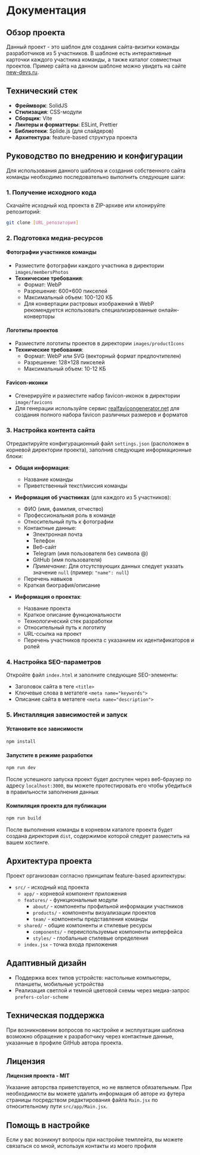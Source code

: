 # Документация

## Обзор проекта

Данный проект - это шаблон для создания сайта-визитки команды разработчиков из 5 участников. В шаблоне есть интерактивные карточки каждого участника команды, а также каталог совместных проектов. Пример сайта на данном шаблоне можно увидеть на сайте [new-devs.ru](https://new-devs.ru).

## Технический стек

- **Фреймворк**: SolidJS
- **Стилизация**: CSS-модули
- **Сборщик**: Vite
- **Линтеры и форматтеры**: ESLint, Prettier
- **Библиотеки**: Splide.js (для слайдеров)
- **Архитектура**: feature-based структура проекта

## Руководство по внедрению и конфигурации

Для использования данного шаблона и создания собственного сайта команды необходимо последовательно выполнить следующие шаги:

### 1. Получение исходного кода

Скачайте исходный код проекта в ZIP-архиве или клонируйте репозиторий:

```bash
git clone [URL_репозитория]
```

### 2. Подготовка медиа-ресурсов

#### Фотографии участников команды
- Разместите фотографии каждого участника в директории `images/membersPhotos`
- **Технические требования**:
  - Формат: WebP
  - Разрешение: 600×600 пикселей
  - Максимальный объем: 100-120 КБ
  - Для конвертации растровых изображений в WebP рекомендуется использовать специализированные онлайн-конверторы

#### Логотипы проектов
- Разместите логотипы проектов в директории `images/productIcons`
- **Технические требования**:
  - Формат: WebP или SVG (векторный формат предпочтителен)
  - Разрешение: 128×128 пикселей
  - Максимальный объем: 10-12 КБ

#### Favicon-иконки
- Сгенерируйте и разместите набор favicon-иконок в директории `image/favicons` 
- Для генерации используйте сервис [realfavicongenerator.net](https://realfavicongenerator.net/) для создания полного набора favicon различных размеров и форматов

### 3. Настройка контента сайта

Отредактируйте конфигурационный файл `settings.json` (расположен в корневой директории проекта), заполнив следующие информационные блоки:

- **Общая информация**:
  - Название команды
  - Приветственный текст/миссия команды

- **Информация об участниках** (для каждого из 5 участников):
  - ФИО (имя, фамилия, отчество)
  - Профессиональная роль в команде
  - Относительный путь к фотографии
  - Контактные данные:
    - Электронная почта
    - Телефон
    - Веб-сайт
    - Telegram (имя пользователя без символа @)
    - GitHub (имя пользователя)
    - *Примечание*: Для отсутствующих данных следует указать значение `null` (пример:  ```"name": null```)
  - Перечень навыков
  - Краткая биография/описание

- **Информация о проектах**:
  - Название проекта
  - Краткое описание функциональности
  - Технологический стек разработки
  - Относительный путь к логотипу
  - URL-ссылка на проект
  - Перечень участников проекта с указанием их идентификаторов и ролей

### 4. Настройка SEO-параметров

Откройте файл `index.html` и заполните следующие SEO-элементы:
- Заголовок сайта в теге `<title>`
- Ключевые слова в метатеге `<meta name="keywords">`
- Описание сайта в метатеге `<meta name="description">`

### 5. Инсталляция зависимостей и запуск

#### Установите все зависимости
```bash
npm install
```

#### Запустите в режиме разработки
```bash
npm run dev
```
После успешного запуска проект будет доступен через веб-браузер по адресу `localhost:3000`, вы можете протестировать его чтобы убедиться в правильности заполнения данных

#### Компиляция проекта для публикации
```bash
npm run build
```
После выполнения команды в корневом каталоге проекта будет создана директория `dist`, содержимое которой следует разместить на вашем хостинге.

## Архитектура проекта

Проект организован согласно принципам feature-based архитектуры:

- `src/` - исходный код проекта
  - `app/` - корневой компонент приложения
  - `features/` - функциональные модули
    - `about/` - компоненты профильной информации участников
    - `products/` - компоненты визуализации проектов
    - `team/` - компоненты представления команды
  - `shared/` - общие компоненты и стилевые ресурсы
    - `components/` - переиспользуемые компоненты интерфейса
    - `styles/` - глобальные стилевые определения
  - `index.jsx` - точка входа приложения

## Адаптивный дизайн

- Поддержка всех типов устройств: настольные компьютеры, планшеты, мобильные устройства
- Реализация светлой и темной цветовой схемы через медиа-запрос `prefers-color-scheme`

  
## Техническая поддержка

При возникновении вопросов по настройке и эксплуатации шаблона возможно обращение к разработчику через контактные данные, указанные в профиле GitHub автора проекта.

## Лицензия

**Лицензия проекта - MIT**

Указание авторства приветствуется, но не является обязательным. При необходимости вы можете удалить информация об авторе из футера страницы посредством редактирования файла `Main.jsx` по относительному пути `src/app/Main.jsx`.

## Помощь в настройке
Если у вас возникнут вопросы при настройке темплейта, вы можете связаться со мной, используя контакты из моего профиля
